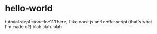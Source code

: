 # hello-world
tutorial step1
stonedoc113 here, I like node.js and coffeescript (that's what I'm made of!)
blah blah. blah
